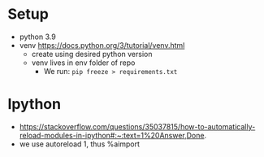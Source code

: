# Setup
- python 3.9
- venv https://docs.python.org/3/tutorial/venv.html
    - create using desired python version
    - venv lives in env folder of repo
        - We run: `pip freeze > requirements.txt` 


# Ipython
- https://stackoverflow.com/questions/35037815/how-to-automatically-reload-modules-in-ipython#:~:text=1%20Answer,Done.
- we use autoreload 1, thus %aimport

